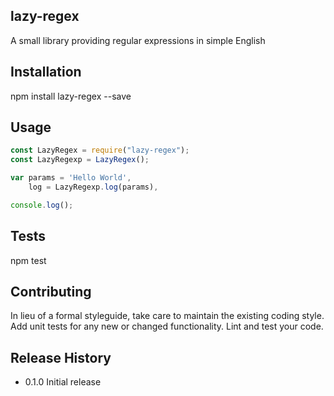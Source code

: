 ## lazy-regex

A small library providing regular expressions in simple English

## Installation

  npm install lazy-regex --save

## Usage

  ```javascript
  const LazyRegex = require("lazy-regex");
  const LazyRegexp = LazyRegex();

  var params = 'Hello World',
      log = LazyRegexp.log(params),

  console.log();
  ```

## Tests

  npm test

## Contributing

In lieu of a formal styleguide, take care to maintain the existing coding style.
Add unit tests for any new or changed functionality. Lint and test your code.

## Release History

* 0.1.0 Initial release